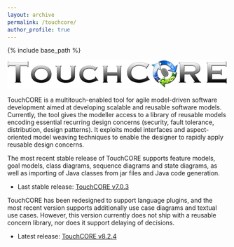 ```yaml
---
layout: archive
permalink: /touchcore/
author_profile: true
---
```


{% include base_path %}

<img src="/images/TouchCORE.png"><br>

TouchCORE is a multitouch-enabled tool for agile model-driven software development aimed at developing scalable and reusable software models. Currently, the tool gives the modeller access to a library of reusable models encoding essential recurring design concerns (security, fault tolerance, distribution, design patterns). It exploits model interfaces and aspect-oriented model weaving techniques to enable the designer to rapidly apply reusable design concerns.

The most recent stable release of TouchCORE supports feature models, goal models, class diagrams, sequence diagrams and state diagrams, as well as importing of Java classes from jar files and Java code generation.

* Last stable release: [TouchCORE v7.0.3](/files/TouchCORE_v7_stable.zip)

TouchCORE has been redesigned to support language plugins, and the most recent version supports additionally use case diagrams and textual use cases. However, this version currently does not ship with a reusable concern library, nor does it support delaying of decisions.

* Latest release: [TouchCORE v8.2.4](/files/TouchCORE_v8.zip)

